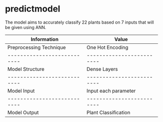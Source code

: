 # predictmodel

The model aims to accurately classify 22 plants based on 7 inputs that will be given using ANN.

| Information               | Value                   |
|---------------------------|-------------------------|
| Preprocessing Technique   | One Hot Encoding        |
|---------------------------|-------------------------|
| Model Structure           | Dense Layers            |
|---------------------------|-------------------------|
| Model Input               | Input each parameter    |
|---------------------------|-------------------------|
| Model Output              | Plant Classification    |



